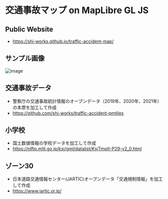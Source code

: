 # 交通事故マップ on MapLibre GL JS
## Public Website
- https://shi-works.github.io/traffic-accident-map/

## サンプル画像
![image](https://github.com/shi-works/traffic-accident-map/assets/71203808/d731b513-f65a-4b25-b57b-91889b3790e6)

## 交通事故データ
- 警察庁の交通事故統計情報のオープンデータ（2019年、2020年、2021年）の本票を加工して作成
- https://github.com/shi-works/traffic-accident-pmtiles

## 小学校
- 国土数値情報の学校データを加工して作成
- https://nlftp.mlit.go.jp/ksj/gml/datalist/KsjTmplt-P29-v2_0.html

## ゾーン30
- 日本道路交通情報センター(JARTIC)オープンデータ「交通規制情報」を加工して作成
- https://www.jartic.or.jp/
